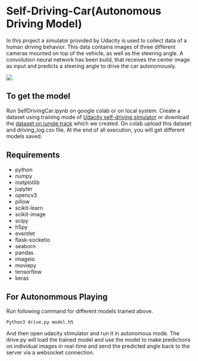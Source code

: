 # Self-Driving-Car(Autonomous Driving Model)

In this project a simulator provided by Udacity is used to collect data of a human driving behavior. This data contains images of three different cameras mounted on top of the vehicle, as well as the steering angle. A convolution neural network has been build, that receives the center image as input and predicts a steering angle to drive the car autonomously. 

![](https://github.com/himanshu-cse/Self-Driving-Car/blob/main/behavioral%20cloning.gif)

## To get the model

Run SelfDrivingCar.ipynb on google colab or on local system. Create a dataset using training mode of [Udacity self-driving simulator](https://github.com/udacity/self-driving-car-sim) or download the [dataset on jungle track](https://drive.google.com/file/d/1B3S3mWeDm8zZlF5S7zCoBlyaCY3m2gHu/view?usp=drive_link) which we created. On colab upload this dataset and driving_log.csv file. At the end of all execution, you will get different models saved.

## Requirements
- python
- numpy
- matplotlib
- jupyter
- opencv3
- pillow
- scikit-learn
- scikit-image
- scipy
- h5py
- eventlet
- flask-socketio
- seaborn
- pandas
- imageio
- moviepy
- tensorflow
- keras

## For Autonommous Playing
Run following command for different models trained above.
```
Python3 drive.py model.h5
```
And then open udacity stimulator and run it in autonomous mode. The drive.py will load the trained model and use the model to make predictions on individual images in real-time and send the predicted angle back to the server via a websocket connection.
<!---
Saving a video of the autonomous agent
```
python drive.py model.h5 run1
```
The fourth argument, run1, is the directory in which to save the images seen by the agent. If the directory already exists, it'll be overwritten.

The image file name is a timestamp of when the image was seen. This information is used by video.py to create a chronological video of the agent driving.

Creates a video based on images found in the run1 directory. The name of the video will be the name of the directory followed by '.mp4', so, in this case the video will be run1.mp4.
-->
